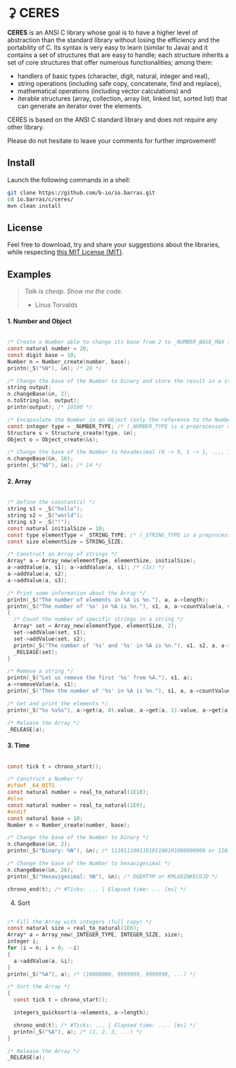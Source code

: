# ⚳ CERES

**CERES** is an ANSI C library whose goal is to have a higher level of abstraction than the standard
library without losing the efficiency and the portability of C. Its syntax is very easy to learn
(similar to Java) and it contains a set of structures that are easy to handle; each structure
inherits a set of core structures that offer numerous functionalities; among them:

  * handlers of basic types (character, digit, natural, integer and real),
  * string operations (including safe copy, concatenate, find and replace),
  * mathematical operations (including vector calculations) and
  * iterable structures (array, collection, array list, linked list, sorted list) that can generate
    an iterator over the elements.

CERES is based on the ANSI C standard library and does not require any other library.

Please do not hesitate to leave your comments for further improvement!


## Install

Launch the following commands in a shell:
~~~bash
git clone https://github.com/b-io/io.barras.git
cd io.barras/c/ceres/
mvn clean install
~~~


## License

Feel free to download, try and share your suggestions about the libraries,
while respecting [this MIT License (MIT)][license].

[license]: <LICENSE>


## Examples

>*Talk is cheap. Show me the code.*
>- Linus Torvalds


#### 1. Number and Object

~~~c

/* Create a Number able to change its base from 2 to _NUMBER_BASE_MAX (36) */
const natural number = 20;
const digit base = 10;
Number n = Number_create(number, base);
printn(_S("%N"), &n); /* 20 */

/* Change the base of the Number to binary and store the result in a string */
string output;
n.changeBase(&n, 2);
n.toString(&n, output);
printn(output); /* 10100 */

/* Encapsulate the Number in an Object (only the reference to the Number is kept) */
const integer type = _NUMBER_TYPE; /* (_NUMBER_TYPE is a preprocessor definition) */
Structure s = Structure_create(type, &n);
Object o = Object_create(&s);

/* Change the base of the Number to hexadecimal (0 -> 0, 1 -> 1, ..., 10 -> A, 11 -> B, ...) */
n.changeBase(&n, 16);
printn(_S("%O"), &o); /* 14 */

~~~


#### 2. Array

~~~c

/* Define the constant(s) */
string s1 = _S("hello");
string s2 = _S("world");
string s3 = _S("!");
const natural initialSize = 10;
const type elementType = _STRING_TYPE; /* (_STRING_TYPE is a preprocessor definition) */
const size elementSize = STRING_SIZE;

/* Construct an Array of strings */
Array* a = Array_new(elementType, elementSize, initialSize);
a->addValue(a, s1); a->addValue(a, s1); /* (2x) */
a->addValue(a, s2);
a->addValue(a, s3);

/* Print some information about the Array */
printn(_S("The number of elements in %A is %n."), a, a->length);
printn(_S("The number of '%s' in %A is %n."), s1, a, a->countValue(a, s1));
{
  /* Count the number of specific strings in a string */
  Array* set = Array_new(elementType, elementSize, 2);
  set->addValue(set, s1);
  set->addValue(set, s2);
  printn(_S("The number of '%s' and '%s' in %A is %n."), s1, s2, a, a->countAll(a, set));
  _RELEASE(set);
}

/* Remove a string */
printn(_S("Let us remove the first '%s' from %A."), s1, a);
a->removeValue(a, s1);
printn(_S("Then the number of '%s' in %A is %n."), s1, a, a->countValue(a, s1));

/* Get and print the elements */
printn(_S("%s %s%s"), a->get(a, 0).value, a->get(a, 1).value, a->get(a, 2).value); /* hello world! */

/* Release the Array */
_RELEASE(a);

~~~


#### 3. Time

~~~c

const tick t = chrono_start();

/* Construct a Number */
#ifdef _64_BITS
const natural number = real_to_natural(1E18);
#else
const natural number = real_to_natural(1E9);
#endif
const natural base = 10;
Number n = Number_create(number, base);

/* Change the base of the Number to binary */
n.changeBase(&n, 2);
printn(_S("Binary: %N"), &n); /* 111011100110101100101000000000 or 110111100000101101101011001110100111011001000000000000000000 */

/* Change the base of the Number to hexavigesimal */
n.changeBase(&n, 26);
printn(_S("Hexavigesimal: %N"), &n); /* DGEHTYM or KMLUXINKECOJO */

chrono_end(t); /* #Ticks: ... | Elapsed time: ... [ms] */

~~~


4. Sort

~~~c

/* Fill the Array with integers (full copy) */
const natural size = real_to_natural(1E6);
Array* a = Array_new(_INTEGER_TYPE, INTEGER_SIZE, size);
integer i;
for (i = n; i > 0; --i)
{
  a->addValue(a, &i);
}
printn(_S("%A"), a); /* (10000000, 9999999, 9999998, ...) */

/* Sort the Array */
{
  const tick t = chrono_start();

  integers_quicksort(a->elements, a->length);

  chrono_end(t); /* #Ticks: ... | Elapsed time: .... [ms] */
  printn(_S("%A"), a); /* (1, 2, 3, ...) */
}

/* Release the Array */
_RELEASE(a);

~~~
